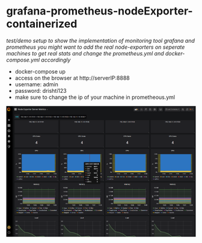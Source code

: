 # grafana-prometheus-nodeExporter-containerized

*test/demo setup to show the implementation of monitoring tool grafana and prometheus*
*you might want to add the real node-exporters on seperate machines to get real stats and change the prometheus.yml  and docker-compose.yml accordingly*


* docker-compose up
* access on the browser at http://serverIP:8888 
* username: admin
* password: drishti123
* make sure to change the ip of your machine in prometheous.yml



![alt text](https://github.com/abhilashmishra89/grafana-prometheus-nodeExporter-containerized/blob/master/graph.PNG)
